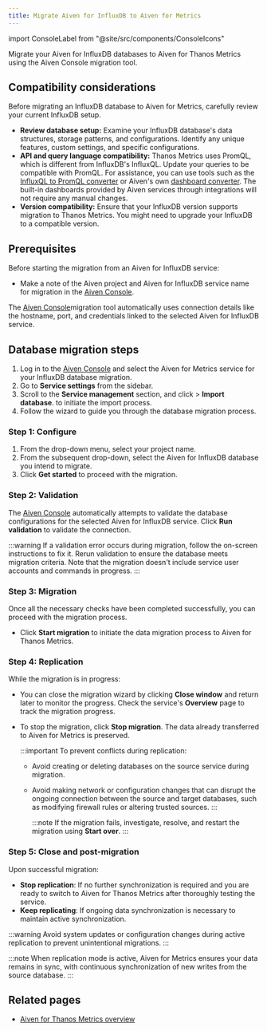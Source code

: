 ```yaml
---
title: Migrate Aiven for InfluxDB to Aiven for Metrics
---
```


import ConsoleLabel from "@site/src/components/ConsoleIcons"

Migrate your Aiven for InfluxDB databases to Aiven for Thanos Metrics using the Aiven Console migration tool.

## Compatibility considerations

Before migrating an InfluxDB database to Aiven for Metrics, carefully
review your current InfluxDB setup.

- **Review database setup:** Examine your InfluxDB database's data structures, storage
  patterns, and configurations. Identify any unique features, custom settings, and
  specific configurations.
- **API and query language compatibility:** Thanos Metrics uses PromQL, which is
  different from InfluxDB's InfluxQL. Update your queries to be
  compatible with PromQL. For assistance, you can use tools such as the
  [InfluxQL to PromQL converter](https://github.com/logzio/influxql-to-promql-converter)
  or Aiven's own [dashboard converter](https://github.com/Aiven-Open/influxql-to-m3-dashboard-converter).
  The built-in dashboards provided by Aiven services through integrations will not
  require any manual changes.
- **Version compatibility:** Ensure that your InfluxDB version supports migration to
  Thanos Metrics. You might need to upgrade your InfluxDB to a compatible version.

## Prerequisites

Before starting the migration from an Aiven for InfluxDB service:

- Make a note of the Aiven project and Aiven for InfluxDB service name
  for migration in the [Aiven Console](https://console.aiven.io/).

The [Aiven Console](https://console.aiven.io/)migration tool automatically uses
connection details like the hostname, port, and credentials linked to the selected
Aiven for InfluxDB service.

## Database migration steps

1. Log in to the [Aiven Console](https://console.aiven.io/) and select
   the Aiven for Metrics service for your InfluxDB database migration.
1. Go to **Service settings** from the sidebar.
1. Scroll to the **Service management** section, and
   click <ConsoleLabel name="actions"/> > **Import database**.
   to initiate the import process.
1. Follow the wizard to guide you through the database migration process.

### Step 1: Configure

1. From the drop-down menu, select your project name.
1. From the subsequent drop-down, select the Aiven for InfluxDB database
   you intend to migrate.
1. Click **Get started** to proceed with the migration.

### Step 2: Validation

The [Aiven Console](https://console.aiven.io/) automatically
attempts to validate the database configurations for the selected Aiven
for InfluxDB service. Click **Run validation** to validate the connection.

:::warning
If a validation error occurs during migration, follow the on-screen
instructions to fix it. Rerun validation to ensure the database meets
migration criteria. Note that the migration doesn't include service
user accounts and commands in progress.
:::

### Step 3: Migration

Once all the necessary checks have been completed successfully, you can
proceed with the migration process.

- Click **Start migration** to initiate the data migration process to
  Aiven for Thanos Metrics.

### Step 4: Replication

While the migration is in progress:

- You can close the migration wizard by clicking **Close window** and
  return later to monitor the progress. Check the service's **Overview** page to track
  the migration progress.

- To stop the migration, click **Stop migration**. The data already transferred
  to Aiven for Metrics is preserved.

  :::important
  To prevent conflicts during replication:

  - Avoid creating or deleting databases on the source service during migration.
  - Avoid making network or configuration changes that can disrupt
    the ongoing connection between the source and target databases,
    such as modifying firewall rules or altering trusted sources.
  :::

    :::note
    If the migration fails, investigate, resolve, and restart the
    migration using **Start over**.
    :::

### Step 5: Close and post-migration

Upon successful migration:

- **Stop replication**: If no further synchronization is required and
  you are ready to switch to Aiven for Thanos Metrics after thoroughly
  testing the service.
- **Keep replicating**: If ongoing data synchronization is necessary
  to maintain active synchronization.

:::warning
Avoid system updates or configuration changes during active replication
to prevent unintentional migrations.
:::

:::note
When replication mode is active, Aiven for Metrics ensures your data remains in sync,
with continuous synchronization of new writes from the source database.
:::

## Related pages

- [Aiven for Thanos Metrics overview](/docs/products/metrics/concepts/metrics-overview)
